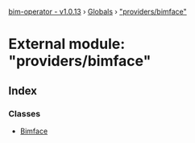 [bim-operator - v1.0.13](../README.md) › [Globals](../globals.md) › ["providers/bimface"](_providers_bimface_.md)

# External module: "providers/bimface"

## Index

### Classes

* [Bimface](../classes/_providers_bimface_.bimface.md)
